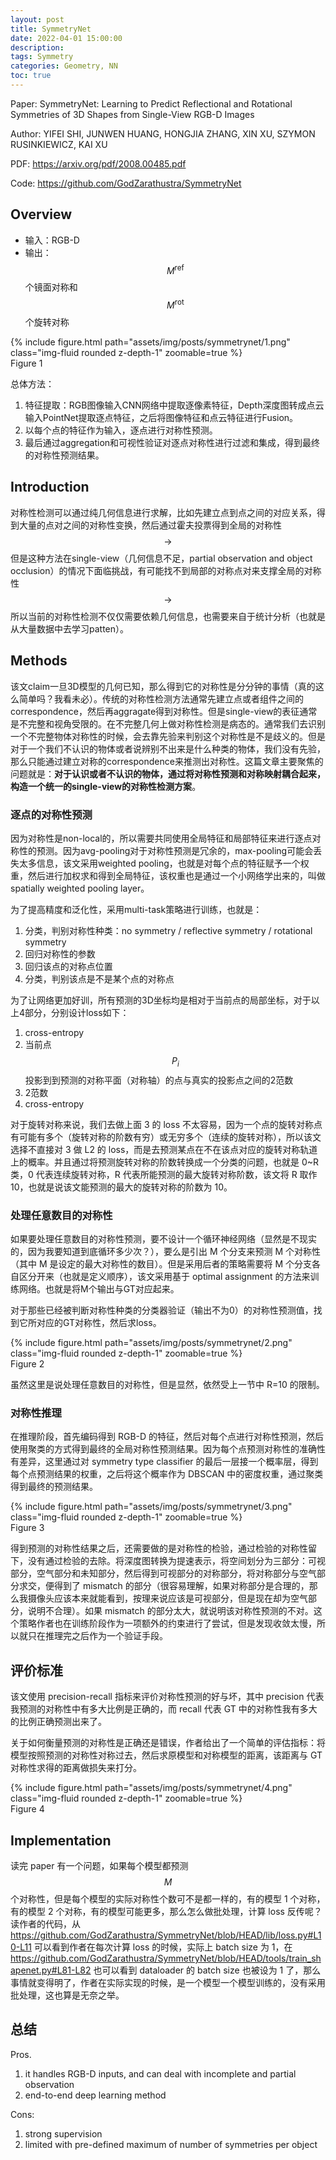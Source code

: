 ```yaml
---
layout: post
title: SymmetryNet
date: 2022-04-01 15:00:00
description: 
tags: Symmetry
categories: Geometry, NN
toc: true
---
```


Paper: SymmetryNet: Learning to Predict Reflectional and Rotational
Symmetries of 3D Shapes from Single-View RGB-D Images

Author: YIFEI SHI, JUNWEN HUANG, HONGJIA ZHANG, XIN XU, SZYMON RUSINKIEWICZ, KAI XU

PDF: <a href="https://arxiv.org/pdf/2008.00485.pdf">https://arxiv.org/pdf/2008.00485.pdf</a>

Code: <a href="https://github.com/GodZarathustra/SymmetryNet">https://github.com/GodZarathustra/SymmetryNet</a>

## Overview

- 输入：RGB-D
- 输出：$$M^{\text{ref}}$$ 个镜面对称和 $$M^{\text{rot}}$$ 个旋转对称

<div class="row mt-3">
    <div class="col-sm mt-3 mt-md-0">
        {% include figure.html path="assets/img/posts/symmetrynet/1.png" class="img-fluid rounded z-depth-1" zoomable=true %}
    </div>
</div>
<div class="caption">
    Figure 1
</div>

总体方法：
1. 特征提取：RGB图像输入CNN网络中提取逐像素特征，Depth深度图转成点云输入PointNet提取逐点特征，之后将图像特征和点云特征进行Fusion。
2. 以每个点的特征作为输入，逐点进行对称性预测。
3. 最后通过aggregation和可视性验证对逐点对称性进行过滤和集成，得到最终的对称性预测结果。

## Introduction

对称性检测可以通过纯几何信息进行求解，比如先建立点到点之间的对应关系，得到大量的点对之间的对称性变换，然后通过霍夫投票得到全局的对称性 $$ \rightarrow $$ 但是这种方法在single-view（几何信息不足，partial observation and object occlusion）的情况下面临挑战，有可能找不到局部的对称点对来支撑全局的对称性 $$ \rightarrow $$ 所以当前的对称性检测不仅仅需要依赖几何信息，也需要来自于统计分析（也就是从大量数据中去学习patten）。

## Methods

该文claim一旦3D模型的几何已知，那么得到它的对称性是分分钟的事情（真的这么简单吗？我看未必）。传统的对称性检测方法通常先建立点或者组件之间的correspondence，然后再aggragate得到对称性。但是single-view的表征通常是不完整和视角受限的。在不完整几何上做对称性检测是病态的。通常我们去识别一个不完整物体对称性的时候，会去靠先验来判别这个对称性是不是歧义的。但是对于一个我们不认识的物体或者说辨别不出来是什么种类的物体，我们没有先验，那么只能通过建立对称的correspondence来推测出对称性。这篇文章主要聚焦的问题就是：**对于认识或者不认识的物体，通过将对称性预测和对称映射耦合起来，构造一个统一的single-view的对称性检测方案**。

### 逐点的对称性预测

因为对称性是non-local的，所以需要共同使用全局特征和局部特征来进行逐点对称性的预测。因为avg-pooling对于对称性预测是冗余的，max-pooling可能会丢失太多信息，该文采用weighted pooling，也就是对每个点的特征赋予一个权重，然后进行加权求和得到全局特征，该权重也是通过一个小网络学出来的，叫做spatially weighted pooling layer。

为了提高精度和泛化性，采用multi-task策略进行训练，也就是：
1. 分类，判别对称性种类：no symmetry / reflective symmetry / rotational symmetry
2. 回归对称性的参数
3. 回归该点的对称点位置
4. 分类，判别该点是不是某个点的对称点

为了让网络更加好训，所有预测的3D坐标均是相对于当前点的局部坐标，对于以上4部分，分别设计loss如下：
1. cross-entropy
2. 当前点 $$ P_i $$ 投影到到预测的对称平面（对称轴）的点与真实的投影点之间的2范数
3. 2范数
4. cross-entropy

对于旋转对称来说，我们去做上面 3 的 loss 不太容易，因为一个点的旋转对称点有可能有多个（旋转对称的阶数有穷）或无穷多个（连续的旋转对称），所以该文选择不直接对 3 做 L2 的 loss，而是去预测某点在不在该点对应的旋转对称轨道上的概率。并且通过将预测旋转对称的阶数转换成一个分类的问题，也就是 0~R 类，0 代表连续旋转对称，R 代表所能预测的最大旋转对称阶数，该文将 R 取作 10，也就是说该文能预测的最大的旋转对称的阶数为 10。

### 处理任意数目的对称性
如果要处理任意数目的对称性预测，要不设计一个循环神经网络（显然是不现实的，因为我要知道到底循环多少次？），要么是引出 M 个分支来预测 M 个对称性（其中 M 是设定的最大对称性的数目）。但是采用后者的策略需要将 M 个分支各自区分开来（也就是定义顺序），该文采用基于 optimal assignment 的方法来训练网络。也就是将M个输出与GT对应起来。

对于那些已经被判断对称性种类的分类器验证（输出不为0）的对称性预测值，找到它所对应的GT对称性，然后求loss。

<div class="row mt-3">
    <div class="col-sm mt-3 mt-md-0">
        {% include figure.html path="assets/img/posts/symmetrynet/2.png" class="img-fluid rounded z-depth-1" zoomable=true %}
    </div>
</div>
<div class="caption">
    Figure 2
</div>

虽然这里是说处理任意数目的对称性，但是显然，依然受上一节中 R=10 的限制。

### 对称性推理

在推理阶段，首先编码得到 RGB-D 的特征，然后对每个点进行对称性预测，然后使用聚类的方式得到最终的全局对称性预测结果。因为每个点预测对称性的准确性有差异，这里通过对 symmetry type classifier 的最后一层接一个概率层，得到每个点预测结果的权重，之后将这个概率作为 DBSCAN 中的密度权重，通过聚类得到最终的预测结果。

<div class="row mt-3">
    <div class="col-sm mt-3 mt-md-0">
        {% include figure.html path="assets/img/posts/symmetrynet/3.png" class="img-fluid rounded z-depth-1" zoomable=true %}
    </div>
</div>
<div class="caption">
    Figure 3
</div>

得到预测的对称性结果之后，还需要做的是对称性的检验，通过检验的对称性留下，没有通过检验的去除。将深度图转换为提速表示，将空间划分为三部分：可视部分，空气部分和未知部分，然后得到可视部分的对称部分，将对称部分与空气部分求交，便得到了 mismatch 的部分（很容易理解，如果对称部分是合理的，那么我摄像头应该本来就能看到，按理来说应该是可视部分，但是现在却为空气部分，说明不合理）。如果 mismatch 的部分太大，就说明该对称性预测的不对。这个策略作者也在训练阶段作为一项额外的约束进行了尝试，但是发现收敛太慢，所以就只在推理完之后作为一个验证手段。


## 评价标准

该文使用 precision-recall 指标来评价对称性预测的好与坏，其中 precision 代表我预测的对称性中有多大比例是正确的，而 recall 代表 GT 中的对称性我有多大的比例正确预测出来了。

关于如何衡量预测的对称性是正确还是错误，作者给出了一个简单的评估指标：将模型按照预测的对称性对称过去，然后求原模型和对称模型的距离，该距离与 GT 对称性求得的距离做损失来打分。

<div class="row mt-3">
    <div class="col-sm mt-3 mt-md-0">
        {% include figure.html path="assets/img/posts/symmetrynet/4.png" class="img-fluid rounded z-depth-1" zoomable=true %}
    </div>
</div>
<div class="caption">
    Figure 4
</div>

## Implementation

读完 paper 有一个问题，如果每个模型都预测 $$M$$ 个对称性，但是每个模型的实际对称性个数可不是都一样的，有的模型 1 个对称，有的模型 2 个对称，有的模型可能更多，那么怎么做批处理，计算 loss 反传呢？读作者的代码，从 https://github.com/GodZarathustra/SymmetryNet/blob/HEAD/lib/loss.py#L10-L11 可以看到作者在每次计算 loss 的时候，实际上 batch size 为 1，在 https://github.com/GodZarathustra/SymmetryNet/blob/HEAD/tools/train_shapenet.py#L81-L82 也可以看到 dataloader 的 batch size 也被设为 1 了，那么事情就变得明了，作者在实际实现的时候，是一个模型一个模型训练的，没有采用批处理，这也算是无奈之举。

## 总结

Pros.
1. it handles RGB-D inputs, and can deal with incomplete and partial observation
2. end-to-end deep learning method

Cons:
1. strong supervision
2. limited with pre-defined maximum of number of symmetries per object